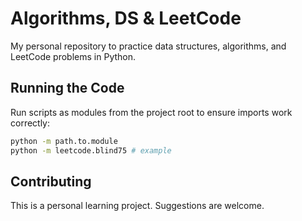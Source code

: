 # Algorithms, DS & LeetCode

My personal repository to practice data structures, algorithms, and LeetCode problems in Python.

## Running the Code

Run scripts as modules from the project root to ensure imports work correctly:

```bash
python -m path.to.module
python -m leetcode.blind75 # example
```

## Contributing

This is a personal learning project. Suggestions are welcome.